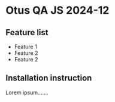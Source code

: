 # Otus QA JS 2024-12

## Feature list
- Feature 1
- Feature 2
- Feature 2

## Installation instruction
Lorem ipsum.......
